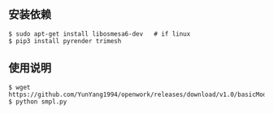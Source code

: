 ## 安装依赖

```bashrc
$ sudo apt-get install libosmesa6-dev   # if linux
$ pip3 install pyrender trimesh
```


## 使用说明

```bashrc
$ wget https://github.com/YunYang1994/openwork/releases/download/v1.0/basicModel_f_lbs_10_207_0_v1.0.0.pkl
$ python smpl.py
```
